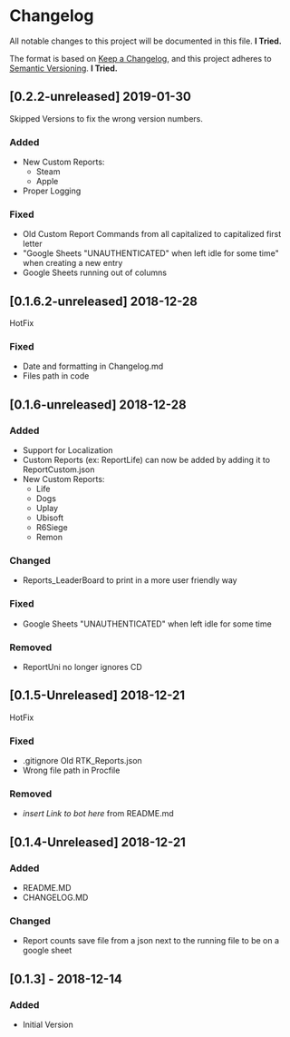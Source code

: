# Changelog

All notable changes to this project will be documented in this file. **I Tried.**

The format is based on [Keep a Changelog](https://keepachangelog.com/en/1.0.0/),
and this project adheres to [Semantic Versioning](https://semver.org/spec/v2.0.0.html). **I Tried.**

## [0.2.2-unreleased] 2019-01-30

Skipped Versions to fix the wrong version numbers.

### Added

- New Custom Reports:
  - Steam
  - Apple
- Proper Logging

### Fixed

- Old Custom Report Commands from all capitalized to capitalized first letter
- "Google Sheets "UNAUTHENTICATED" when left idle for some time" when creating a new entry
- Google Sheets running out of columns

## [0.1.6.2-unreleased] 2018-12-28

HotFix

### Fixed

- Date and formatting in Changelog.md
- Files path in code

## [0.1.6-unreleased] 2018-12-28

### Added

- Support for Localization
- Custom Reports (ex: ReportLife) can now be added by adding it to  ReportCustom.json
- New Custom Reports:
  - Life
  - Dogs
  - Uplay
  - Ubisoft
  - R6Siege
  - Remon

### Changed

- Reports_LeaderBoard to print in a more user friendly way

### Fixed

- Google Sheets "UNAUTHENTICATED" when left idle for some time

### Removed

- ReportUni no longer ignores CD

## [0.1.5-Unreleased] 2018-12-21

HotFix

### Fixed

- .gitignore Old RTK_Reports.json
- Wrong file path in Procfile

### Removed

- *insert Link to bot here* from README.md

## [0.1.4-Unreleased] 2018-12-21

### Added

- README.MD
- CHANGELOG.MD

### Changed

- Report counts save file from a json next to the running file to be on a google sheet

## [0.1.3] - 2018-12-14

### Added

- Initial Version
